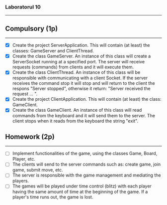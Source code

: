 ### Laboratorul 10

-----------------------

## Compulsory (1p)

------------------------

- [x] Create the project ServerApplication. This will contain (at least) the classes: GameServer and ClientThread.
- [x] Create the class GameServer. An instance of this class will create a ServerSocket running at a specified port. The server will receive requests (commands) from clients and it will execute them.
- [x] Create the class ClientThread. An instance of this class will be responsible with communicating with a client Socket. If the server receives the command stop it will stop and will return to the client the respons "Server stopped", otherwise it return: "Server received the request ... ".
- [x] Create the project ClientApplication. This will contain (at least) the class: GameClient.
- [x] Create the class GameClient. An instance of this class will read commands from the keyboard and it will send them to the server. The client stops when it reads from the keyboard the string "exit".

## Homework (2p)

---------------------

- [ ] Implement functionalities of the game, using the classes Game, Board, Player, etc.
- [ ] The clients will send to the server commands such as: create game, join game, submit move, etc.
- [ ] The server is responsible with the game management and mediating the players.
- [ ] The games will be played under time control (blitz) with each player having the same amount of time at the beginning of the game. If a player's time runs out, the game is lost.
